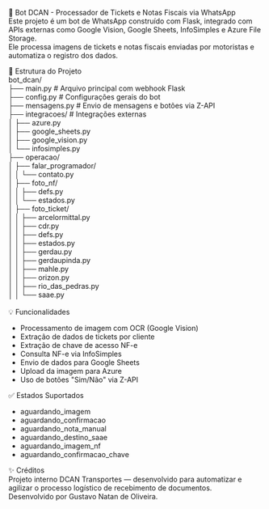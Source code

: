 🤖 Bot DCAN - Processador de Tickets e Notas Fiscais via WhatsApp\
Este projeto é um bot de WhatsApp construído com Flask, integrado com APIs externas como Google Vision, Google Sheets, InfoSimples e Azure File Storage.\
Ele processa imagens de tickets e notas fiscais enviadas por motoristas e automatiza o registro dos dados.

📁 Estrutura do Projeto\
bot_dcan/\
├── main.py                       # Arquivo principal com webhook Flask\
├── config.py                     # Configurações gerais do bot\
├── mensagens.py                  # Envio de mensagens e botões via Z-API\
├── integracoes/                  # Integrações externas\
│   ├── azure.py\
│   ├── google_sheets.py\
│   ├── google_vision.py\
│   └── infosimples.py\
├── operacao/\
│   ├── falar_programador/\
│   │   └── contato.py\
│   ├── foto_nf/\
│   │   ├── defs.py\
│   │   └── estados.py\
│   ├── foto_ticket/\
│   │   ├── arcelormittal.py\
│   │   ├── cdr.py\
│   │   ├── defs.py\
│   │   ├── estados.py\
│   │   ├── gerdau.py\
│   │   ├── gerdaupinda.py\
│   │   ├── mahle.py\
│   │   ├── orizon.py\
│   │   ├── rio_das_pedras.py\
│   │   └── saae.py\
\
💡 Funcionalidades
- Processamento de imagem com OCR (Google Vision)
- Extração de dados de tickets por cliente
- Extração de chave de acesso NF-e
- Consulta NF-e via InfoSimples
- Envio de dados para Google Sheets
- Upload da imagem para Azure
- Uso de botões "Sim/Não" via Z-API

✅ Estados Suportados
- aguardando_imagem
- aguardando_confirmacao
- aguardando_nota_manual
- aguardando_destino_saae
- aguardando_imagem_nf
- aguardando_confirmacao_chave

✨ Créditos\
Projeto interno DCAN Transportes — desenvolvido para automatizar e agilizar o processo logístico de recebimento de documentos.\
Desenvolvido por Gustavo Natan de Oliveira.
